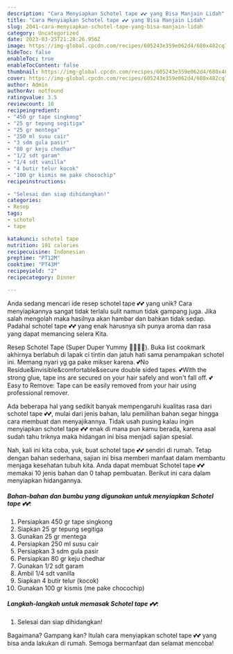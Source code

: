 ```yaml
---
description: "Cara Menyiapkan Schotel tape 💕💕 yang Bisa Manjain Lidah"
title: "Cara Menyiapkan Schotel tape 💕💕 yang Bisa Manjain Lidah"
slug: 2041-cara-menyiapkan-schotel-tape-yang-bisa-manjain-lidah
category: Uncategorized
date: 2023-03-25T21:28:26.956Z
image: https://img-global.cpcdn.com/recipes/605243e359e062d4/680x482cq70/schotel-tape-foto-resep-utama.jpg
hideToc: false
enableToc: true
enableTocContent: false
thumbnail: https://img-global.cpcdn.com/recipes/605243e359e062d4/680x482cq70/schotel-tape-foto-resep-utama.jpg
cover: https://img-global.cpcdn.com/recipes/605243e359e062d4/680x482cq70/schotel-tape-foto-resep-utama.jpg
author: Admin
authorAv: notfound
ratingvalue: 3.5
reviewcount: 10
recipeingredient:
- "450 gr tape singkong"
- "25 gr tepung segitiga"
- "25 gr mentega"
- "250 ml susu cair"
- "3 sdm gula pasir"
- "80 gr keju chedhar"
- "1/2 sdt garam"
- "1/4 sdt vanilla"
- "4 butir telur kocok"
- "100 gr kismis me pake chocochip"
recipeinstructions:

- "Selesai dan siap dihidangkan!"
categories:
- Resep
tags:
- schotel
- tape

katakunci: schotel tape 
nutrition: 191 calories
recipecuisine: Indonesian
preptime: "PT12M"
cooktime: "PT43M"
recipeyield: "2"
recipecategory: Dinner

---
```





Anda sedang mencari ide resep schotel tape 💕💕 yang unik? Cara menyiapkannya sangat tidak terlalu sulit namun tidak gampang juga. Jika salah mengolah maka hasilnya akan hambar dan bahkan tidak sedap. Padahal schotel tape 💕💕 yang enak harusnya sih punya aroma dan rasa yang dapat memancing selera Kita.





Resep Schotel Tape (Super Duper Yummy 👍🏻🌟😋). Buka list cookmark akhirnya berlabuh di lapak ci tintin dan jatuh hati sama penampakan schotel ini. Memang nyari yg ga pake mikser karena. 💕No Residue&amp;invisible&amp;comfortable&amp;secure double sided tapes. 💕With the strong glue, tape ins are secured on your hair safely and won&#39;t fall off. 💕Easy to Remove: Tape can be easily removed from your hair using professional remover.

Ada beberapa hal yang sedikit banyak mempengaruhi kualitas rasa dari schotel tape 💕💕, mulai dari jenis bahan, lalu pemilihan bahan segar hingga cara membuat dan menyajikannya. Tidak usah pusing kalau ingin menyiapkan schotel tape 💕💕 enak di mana pun kamu berada, karena asal sudah tahu triknya maka hidangan ini bisa menjadi sajian spesial.






Nah, kali ini kita coba, yuk, buat schotel tape 💕💕 sendiri di rumah. Tetap dengan bahan sederhana, sajian ini bisa memberi manfaat dalam membantu menjaga kesehatan tubuh kita. Anda dapat membuat Schotel tape 💕💕 memakai 10 jenis bahan dan 0 tahap pembuatan. Berikut ini cara dalam menyiapkan hidangannya.

<!--inarticleads1-->

##### Bahan-bahan dan bumbu yang digunakan untuk menyiapkan Schotel tape 💕💕:

1. Persiapkan 450 gr tape singkong
1. Siapkan 25 gr tepung segitiga
1. Gunakan 25 gr mentega
1. Persiapkan 250 ml susu cair
1. Persiapkan 3 sdm gula pasir
1. Persiapkan 80 gr keju chedhar
1. Gunakan 1/2 sdt garam
1. Ambil 1/4 sdt vanilla
1. Siapkan 4 butir telur (kocok)
1. Gunakan 100 gr kismis (me pake chocochip)




<!--inarticleads2-->

##### Langkah-langkah untuk memasak Schotel tape 💕💕:


1. Selesai dan siap dihidangkan!



Bagaimana? Gampang kan? Itulah cara menyiapkan schotel tape 💕💕 yang bisa anda lakukan di rumah. Semoga bermanfaat dan selamat mencoba!
